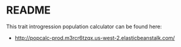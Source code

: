 # README

This trait introgression population calculator can be found here:
* http://popcalc-prod.m3rcr6tzqx.us-west-2.elasticbeanstalk.com/